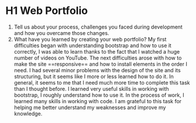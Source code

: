 # H1  Web Portfolio
1. Tell us about your process, challenges you faced during development and how you overcame those changes.
2. What have you learned by creating your web portfolio?
My first difficulties began with understanding bootstrap and how to use it correctly, I was able to learn thanks to the fact that I watched a huge number of videos on YouTube. The next difficulties arose with how to make the site ==responsive== and how to install elements in the order I need. I had several minor problems with the design of the site and its structuring, but it seems like I more or less learned how to do it. In general, it seems to me that I need much more time to complete this task than I thought before.
I learned very useful skills in working with bootstrap, I roughly understand how to use it. In the process of work, I learned many skills in working with code. I am grateful to this task for helping me better understand my weaknesses and improve my knowledge.